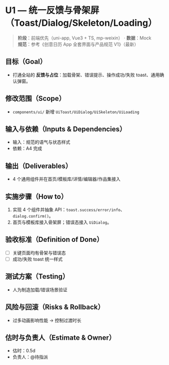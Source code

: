 # U1 — 统一反馈与骨架屏（Toast/Dialog/Skeleton/Loading）

> **阶段**：前端优先（uni-app, Vue3 + TS, mp-weixin） · **数据**：Mock  
> **规范**：参考《创意日历 App 全套界面与产品规范 V1》（最新）

## 目标（Goal）
- 打通全站的 **反馈与占位**：加载骨架、错误提示、操作成功/失败 toast、通用确认弹窗。

## 修改范围（Scope）
- `components/ui/` 新增 `UiToast/UiDialog/UiSkeleton/UiLoading`

## 输入与依赖（Inputs & Dependencies）
- 输入：规范的语气与状态样式
- 依赖：A4 完成

## 输出（Deliverables）
- 4 个通用组件并在首页/模板库/详情/编辑器/作品集接入

## 实施步骤（How to）
1. 实现 4 个组件并抽象 API：`toast.success/error/info`、`dialog.confirm()`。
2. 首页与模板库接入骨架屏；错误态接入 `UiDialog`。

## 验收标准（Definition of Done）
- [ ] 关键页面均有骨架与错误态
- [ ] 成功/失败 toast 统一样式

## 测试方案（Testing）
- 人为制造加载/错误场景验证

## 风险与回滚（Risks & Rollback）
- 过多动画影响性能 → 控制过渡时长

## 估时与负责人（Estimate & Owner）
- 估时：0.5d
- 负责人：@待指派
